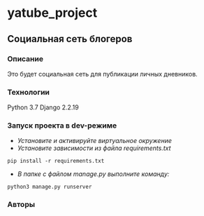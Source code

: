 # **yatube_project** 
## **Социальная сеть блогеров**
### Описание
Это будет социальная сеть для публикации личных дневников.
### Технологии
Python 3.7
Django 2.2.19
### Запуск проекта в dev-режиме
- *Установите и активируйте виртуальное окружение*
- *Установите зависимости из файла requirements.txt*
```
pip install -r requirements.txt
``` 
- *В папке с файлом manage.py выполните команду:*
```
python3 manage.py runserver
```
### Авторы
